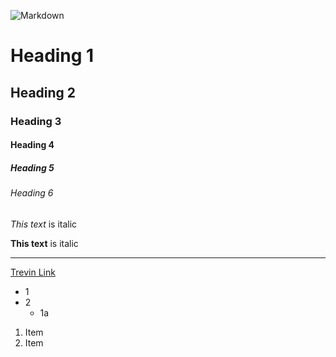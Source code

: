 <!-- Images -->
![Markdown](file:///C:/Users/tnt_n/Downloads/Picture1.png)

<!-- Headings -->
# Heading 1
## Heading 2
### Heading 3
#### Heading 4
##### Heading 5
###### Heading 6

<!-- Italics -->
*This text* is italic

<!-- Strong -->
**This text** is italic

<!-- Horizontal Rule -->
---

<!-- Links -->
[Trevin Link](https://gist.github.com/allysonsilva/85fff14a22bbdf55485be947566cc09e)

<!-- UL -->
* 1
* 2
    * 1a

<!-- OL -->
1. Item
1. Item


